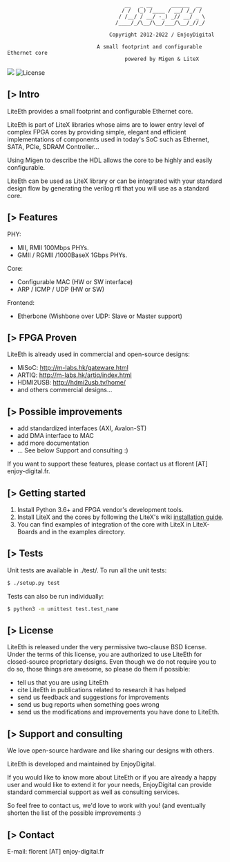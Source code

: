 ```
                                      __   _ __      ______  __
                                     / /  (_) /____ / __/ /_/ /
                                    / /__/ / __/ -_) _// __/ _ \
                                   /____/_/\__/\__/___/\__/_//_/

                                 Copyright 2012-2022 / EnjoyDigital

                             A small footprint and configurable Ethernet core
                                      powered by Migen & LiteX
```

[![](https://github.com/enjoy-digital/liteeth/workflows/ci/badge.svg)](https://github.com/enjoy-digital/liteeth/actions) ![License](https://img.shields.io/badge/License-BSD%202--Clause-orange.svg)


[> Intro
--------
LiteEth provides a small footprint and configurable Ethernet core.

LiteEth is part of LiteX libraries whose aims are to lower entry level of
complex FPGA cores by providing simple, elegant and efficient implementations
of components used in today's SoC such as Ethernet, SATA, PCIe, SDRAM Controller...

Using Migen to describe the HDL allows the core to be highly and easily configurable.

LiteEth can be used as LiteX library or can be integrated with your standard
design flow by generating the verilog rtl that you will use as a standard core.

[> Features
-----------
PHY:
  - MII, RMII 100Mbps PHYs.
  - GMII / RGMII /1000BaseX 1Gbps PHYs.

Core:
  - Configurable MAC (HW or SW interface)
  - ARP / ICMP / UDP (HW or SW)

Frontend:
  - Etherbone (Wishbone over UDP: Slave or Master support)

[> FPGA Proven
---------------
LiteEth is already used in commercial and open-source designs:
- MiSoC: http://m-labs.hk/gateware.html
- ARTIQ: http://m-labs.hk/artiq/index.html
- HDMI2USB: http://hdmi2usb.tv/home/
- and others commercial designs...

[> Possible improvements
------------------------
- add standardized interfaces (AXI, Avalon-ST)
- add DMA interface to MAC
- add more documentation
- ... See below Support and consulting :)

If you want to support these features, please contact us at florent [AT]
enjoy-digital.fr.

[> Getting started
------------------
1. Install Python 3.6+ and FPGA vendor's development tools.
2. Install LiteX and the cores by following the LiteX's wiki [installation guide](https://github.com/enjoy-digital/litex/wiki/Installation).
3. You can find examples of integration of the core with LiteX in LiteX-Boards and in the examples directory.

[> Tests
--------
Unit tests are available in ./test/.
To run all the unit tests:
```sh
$ ./setup.py test
```

Tests can also be run individually:
```sh
$ python3 -m unittest test.test_name
```

[> License
----------
LiteEth is released under the very permissive two-clause BSD license. Under
the terms of this license, you are authorized to use LiteEth for closed-source
proprietary designs.
Even though we do not require you to do so, those things are awesome, so please
do them if possible:
 - tell us that you are using LiteEth
 - cite LiteEth in publications related to research it has helped
 - send us feedback and suggestions for improvements
 - send us bug reports when something goes wrong
 - send us the modifications and improvements you have done to LiteEth.

[> Support and consulting
-------------------------
We love open-source hardware and like sharing our designs with others.

LiteEth is developed and maintained by EnjoyDigital.

If you would like to know more about LiteEth or if you are already a happy
user and would like to extend it for your needs, EnjoyDigital can provide standard
commercial support as well as consulting services.

So feel free to contact us, we'd love to work with you! (and eventually shorten
the list of the possible improvements :)

[> Contact
----------
E-mail: florent [AT] enjoy-digital.fr